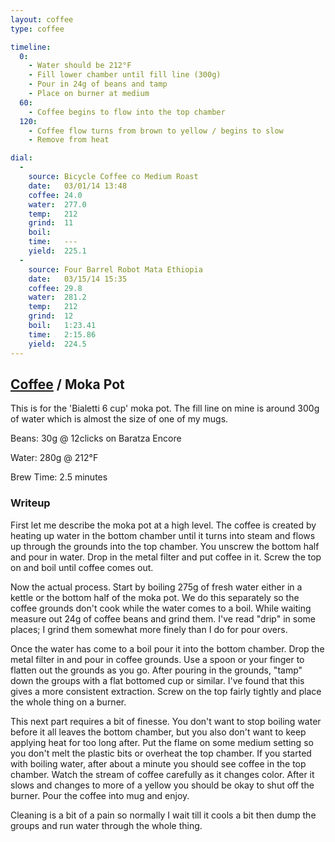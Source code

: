 ```yaml
---
layout: coffee
type: coffee

timeline:
  0:
    - Water should be 212°F
    - Fill lower chamber until fill line (300g)
    - Pour in 24g of beans and tamp
    - Place on burner at medium
  60:
    - Coffee begins to flow into the top chamber
  120:
    - Coffee flow turns from brown to yellow / begins to slow
    - Remove from heat

dial:
  -
    source: Bicycle Coffee co Medium Roast
    date:   03/01/14 13:48
    coffee: 24.0
    water:  277.0
    temp:   212
    grind:  11
    boil:
    time:   ---
    yield:  225.1
  -
    source: Four Barrel Robot Mata Ethiopia
    date:   03/15/14 15:35
    coffee: 29.8
    water:  281.2
    temp:   212
    grind:  12
    boil:   1:23.41
    time:   2:15.86
    yield:  224.5
---
```


## [Coffee](.) / Moka Pot ##

This is for the 'Bialetti 6 cup' moka pot. The fill line on mine is around 300g
of water which is almost the size of one of my mugs.

Beans: 30g @ 12clicks on Baratza Encore

Water: 280g @ 212°F

Brew Time: 2.5 minutes

### Writeup ###

First let me describe the moka pot at a high level. The coffee is created by
heating up water in the bottom chamber until it turns into steam and flows up
through the grounds into the top chamber. You unscrew the bottom half and
pour in water. Drop in the metal filter and put coffee in it. Screw the top on
and boil until coffee comes out.

Now the actual process. Start by boiling 275g of fresh water either in a kettle
or the bottom half of the moka pot. We do this separately so the coffee grounds
don't cook while the water comes to a boil. While waiting measure out 24g of
coffee beans and grind them. I've read "drip" in some places; I grind them
somewhat more finely than I do for pour overs.

Once the water has come to a boil pour it into the bottom chamber. Drop the
metal filter in and pour in coffee grounds. Use a spoon or your finger to
flatten out the grounds as you go. After pouring in the grounds, "tamp" down
the groups with a flat bottomed cup or similar. I've found that this gives a
more consistent extraction. Screw on the top fairly tightly and place the whole
thing on a burner.

This next part requires a bit of finesse. You don't want to stop boiling water
before it all leaves the bottom chamber, but you also don't want to keep
applying heat for too long after. Put the flame on some medium setting so you
don't melt the plastic bits or overheat the top chamber. If you started with
boiling water, after about a minute you should see coffee in the top chamber.
Watch the stream of coffee carefully as it changes color. After it slows and
changes to more of a yellow you should be okay to shut off the burner. Pour the
coffee into mug and enjoy.

Cleaning is a bit of a pain so normally I wait till it cools a bit then dump
the groups and run water through the whole thing.
